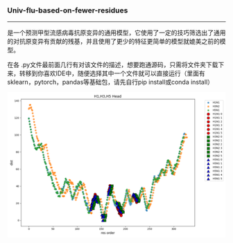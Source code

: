 ### Univ-flu-based-on-fewer-residues
---
是一个预测甲型流感病毒抗原变异的通用模型，它使用了一定的技巧筛选出了通用的对抗原变异有贡献的残基，并且使用了更少的特征更简单的模型就媲美之前的模型。

在各 .py文件最前面几行有对该文件的描述，想要跑通源码，只需将文件夹下载下来，转移到你喜欢IDE中，随便选择其中一个文件就可以直接运行（里面有sklearn，pytorch，pandas等基础包，请先自行pip install或conda install）

![RBS标记](./头部距离分布RBS标记.png)
